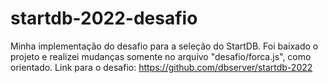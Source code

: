 # startdb-2022-desafio
Minha implementação do desafio para a seleção do StartDB.
Foi baixado o projeto e realizei mudanças somente no arquivo "desafio/forca.js", como orientado.
Link para o desafio:
https://github.com/dbserver/startdb-2022
